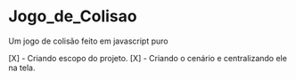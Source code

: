 # Jogo_de_Colisao
Um jogo de colisão feito em javascript puro

[X] - Criando escopo do projeto.
[X] - Criando o cenário e centralizando ele na tela.